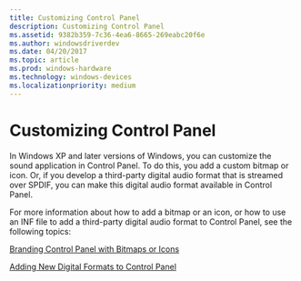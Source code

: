```yaml
---
title: Customizing Control Panel
description: Customizing Control Panel
ms.assetid: 9382b359-7c36-4ea6-8665-269eabc20f6e
ms.author: windowsdriverdev
ms.date: 04/20/2017
ms.topic: article
ms.prod: windows-hardware
ms.technology: windows-devices
ms.localizationpriority: medium
---
```


# Customizing Control Panel


In Windows XP and later versions of Windows, you can customize the sound application in Control Panel. To do this, you add a custom bitmap or icon. Or, if you develop a third-party digital audio format that is streamed over SPDIF, you can make this digital audio format available in Control Panel.

For more information about how to add a bitmap or an icon, or how to use an INF file to add a third-party digital audio format to Control Panel, see the following topics:

[Branding Control Panel with Bitmaps or Icons](branding-control-panel-with-bitmaps-or-icons.md)

[Adding New Digital Formats to Control Panel](adding-new-digital-formats-to-control-panel.md)

 

 





